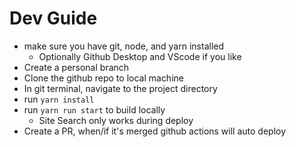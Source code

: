 # Dev Guide

- make sure you have git, node, and yarn installed
    - Optionally Github Desktop and VScode if you like
- Create a personal branch
- Clone the github repo to local machine
- In git terminal, navigate to the project directory
- run `yarn install`
- run `yarn run start` to build locally
    - Site Search only works during deploy
- Create a PR, when/if it's merged github actions will auto deploy
